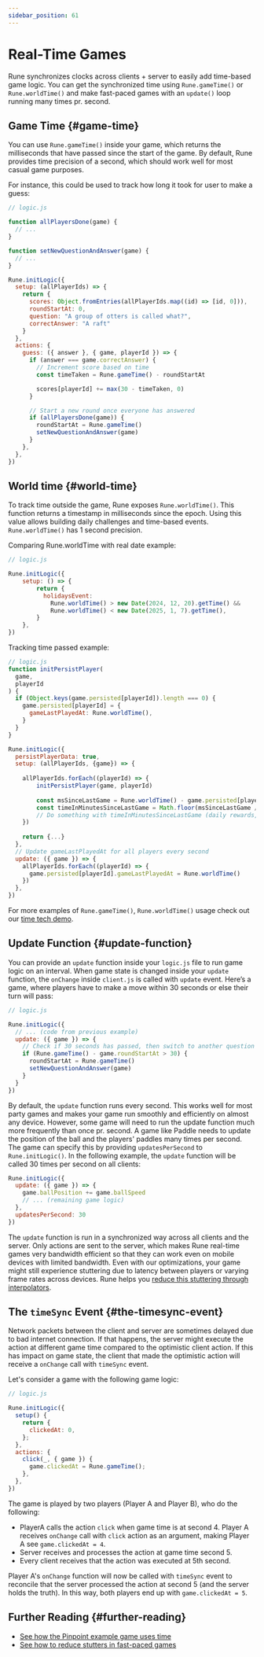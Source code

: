 ```yaml
---
sidebar_position: 61
---
```


# Real-Time Games

Rune synchronizes clocks across clients + server to easily add time-based game logic. You can get the synchronized time using `Rune.gameTime()` or `Rune.worldTime()` and make fast-paced games with an `update()` loop running many times pr. second.

## Game Time {#game-time}

You can use `Rune.gameTime()` inside your game, which returns the milliseconds that have passed since the start of the game. By default, Rune provides time precision of a second, which should work well for most casual game purposes.

For instance, this could be used to track how long it took for user to make a guess:

```javascript
// logic.js

function allPlayersDone(game) {
  // ...
}

function setNewQuestionAndAnswer(game) {
  // ...
}

Rune.initLogic({
  setup: (allPlayerIds) => {
    return {
      scores: Object.fromEntries(allPlayerIds.map((id) => [id, 0])),
      roundStartAt: 0,
      question: "A group of otters is called what?",
      correctAnswer: "A raft"   
    }
  },
  actions: {
    guess: ({ answer }, { game, playerId }) => {
      if (answer === game.correctAnswer) {
        // Increment score based on time
        const timeTaken = Rune.gameTime() - roundStartAt

        scores[playerId] += max(30 - timeTaken, 0)
      }

      // Start a new round once everyone has answered
      if (allPlayersDone(game)) {
        roundStartAt = Rune.gameTime()
        setNewQuestionAndAnswer(game)
      }
    },
  },
})

```

## World time {#world-time}

To track time outside the game, Rune exposes `Rune.worldTime()`. This function returns a timestamp in milliseconds since the epoch. Using this value allows building daily challenges and time-based events. `Rune.worldTime()` has 1 second precision.

Comparing Rune.worldTime with real date example:

```javascript
// logic.js

Rune.initLogic({
    setup: () => {
        return {
          holidaysEvent:
            Rune.worldTime() > new Date(2024, 12, 20).getTime() &&
            Rune.worldTime() < new Date(2025, 1, 7).getTime(),
        }
    },
})
```

Tracking time passed example:

  ```javascript
// logic.js
function initPersistPlayer(
    game,
    playerId
) {
    if (Object.keys(game.persisted[playerId]).length === 0) {
      game.persisted[playerId] = {
        gameLastPlayedAt: Rune.worldTime(),
      }
    }
}

Rune.initLogic({
    persistPlayerData: true,
    setup: (allPlayerIds, {game}) => {
      
      allPlayerIds.forEach((playerId) => {
          initPersistPlayer(game, playerId)
        
          const msSinceLastGame = Rune.worldTime() - game.persisted[playerId].gameLastPlayedAt
          const timeInMinutesSinceLastGame = Math.floor(msSinceLastGame / 1000 / 60)
          // Do something with timeInMinutesSinceLastGame (daily rewards, restore energy)
      })
      
      return {...}
    }, 
    // Update gameLastPlayedAt for all players every second
    update: ({ game }) => {
      allPlayerIds.forEach((playerId) => {
        game.persisted[playerId].gameLastPlayedAt = Rune.worldTime()
      })
    },
})
```

For more examples of `Rune.gameTime()`, `Rune.worldTime()` usage check out our [time tech demo](https://github.com/rune/rune/tree/staging/tech-demos/world-time).


## Update Function {#update-function}

You can provide an `update` function inside your `logic.js` file to run game logic on an interval. When game state is changed inside your `update` function, the `onChange` inside `client.js` is called with `update` event. Here’s a game, where players have to make a move within 30 seconds or else their turn will pass:

```javascript
// logic.js

Rune.initLogic({
  // ... (code from previous example)
  update: ({ game }) => {
    // Check if 30 seconds has passed, then switch to another question
    if (Rune.gameTime() - game.roundStartAt > 30) {
      roundStartAt = Rune.gameTime()
      setNewQuestionAndAnswer(game)
    }
  }
})

```

By default, the `update` function runs every second. This works well for most party games and makes your game run smoothly and efficiently on almost any device. However, some game will need to run the update function much more frequently than once pr. second. A game like Paddle needs to update the position of the ball and the players' paddles many times per second. The game can specify this by providing `updatesPerSecond` to `Rune.initLogic()`. In the following example, the `update` function will be called 30 times per second on all clients:

```javascript
Rune.initLogic({
  update: ({ game }) => {
    game.ballPosition += game.ballSpeed
    // ... (remaining game logic)
  },
  updatesPerSecond: 30
})
```

The `update` function is run in a synchronized way across all clients and the server. Only actions are sent to the server, which makes Rune real-time games very bandwidth efficient so that they can work even on mobile devices with limited bandwidth. Even with our optimizations, your game might still experience stuttering due to latency between players or varying frame rates across devices. Rune helps you [reduce this stuttering through interpolators](reducing-stutter.md).

## The `timeSync` Event {#the-timesync-event}

Network packets between the client and server are sometimes delayed due to bad internet connection. If that happens, the server might execute the action at different game time compared to the optimistic client action. If this has impact on game state, the client that made the optimistic action will receive a `onChange` call with `timeSync` event.

Let's consider a game with the following game logic:

```javascript
// logic.js

Rune.initLogic({
  setup() {
    return {
      clickedAt: 0,
    };
  },
  actions: {
    click(_, { game }) {
      game.clickedAt = Rune.gameTime();
    },
  },
})
```

The game is played by two players (Player A and Player B), who do the following:

* PlayerA calls the action `click` when game time is at second 4. Player A receives `onChange` call with `click` action as an argument, making Player A see `game.clickedAt = 4`.
* Server receives and processes the action at game time second 5.
* Every client receives that the action was executed at 5th second.

Player A's `onChange` function will now be called with `timeSync` event to reconcile that the server processed the action at second 5 (and the server holds the truth). In this way, both players end up with `game.clickedAt = 5`.

## Further Reading {#further-reading}

- [See how the Pinpoint example game uses time](https://github.com/rune/rune/blob/staging/examples/pinpoint/src/logic.ts)
- [See how to reduce stutters in fast-paced games](reducing-stutter.md)
